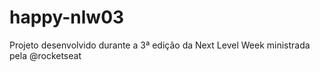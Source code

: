# happy-nlw03
Projeto desenvolvido durante a 3ª edição da Next Level Week ministrada pela @rocketseat
